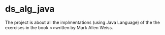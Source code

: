 ds_alg_java
===========

The project is about all the implmentations (using Java Language) of the the exercises in the book
<<Data Structures and Algorithm Analysic in Java>>written by Mark Allen Weiss.

